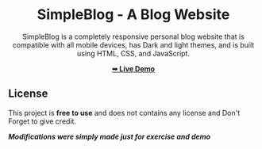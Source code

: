 <div align="center">

# SimpleBlog - A Blog Website

SimpleBlog is a completely responsive personal blog website that is compatible with all mobile devices, has Dark and light themes, and is built using HTML, CSS, and JavaScript.

 <a href="http://htmlpreview.github.io/?https://github.com/AathanRW/personal-blog-website/blob/076487bf8f2d0f6cde14f7cf8810ae6b493e507c/index.html"><strong>➥ Live Demo</strong></a> 
 
 </div>

## License

This project is **free to use** and does not contains any license and Don't Forget to give credit.

___Modifications were simply made just for exercise and demo___
